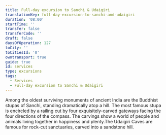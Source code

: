 ```yaml
---
title: Full-day excursion to Sanchi & Udaigiri
translationKey: full-day-excursion-to-sanchi-and-udaigiri
duration: '08:00'
startTime: ''
transfer: false
transferCode: ''
draft: false
daysOfOperation: 127
toCity: ''
toCitiesId: '0'
owntransport: true
guide: true
id: services
type: excursions
tags:
  - Services
  - Full-day excursion to Sanchi & Udaigiri
---
```

Among the oldest surviving monuments of ancient India are the Buddhist stupas of Sanchi, standing dramatically atop a hill. The most famous stupa is encircled by a railing cut by four exquisitely-carved gateways facing the four directions of the compass. The carvings show a world of people and animals living together in happiness and plenty.The Udaigiri Caves are famous for rock-cut sanctuaries, carved into a sandstone hill.
